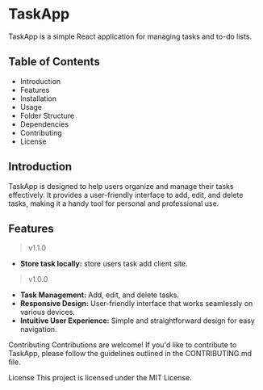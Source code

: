 # TaskApp
TaskApp is a simple React application for managing tasks and to-do lists.

## Table of Contents
- Introduction
- Features
- Installation
- Usage
- Folder Structure
- Dependencies
- Contributing
- License
## Introduction
TaskApp is designed to help users organize and manage their tasks effectively. It provides a user-friendly interface to add, edit, and delete tasks, making it a handy tool for personal and professional use.

## Features
> v1.1.0
- **Store task locally:** store users task add client site.
> v1.0.0
- **Task Management:** Add, edit, and delete tasks.
- **Responsive Design:** User-friendly interface that works seamlessly on various devices.
- **Intuitive User Experience:** Simple and straightforward design for easy navigation.


Contributing
Contributions are welcome! If you'd like to contribute to TaskApp, please follow the guidelines outlined in the CONTRIBUTING.md file.

License
This project is licensed under the MIT License.